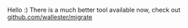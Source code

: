 Hello :) There is a much better tool available now, check out [github.com/wallester/migrate](https://github.com/wallester/migrate)

